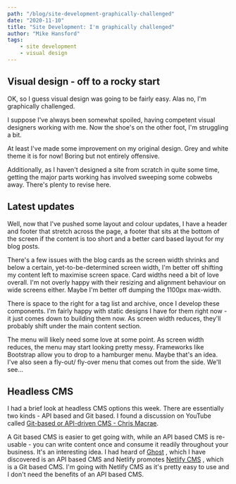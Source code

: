 ```yaml
---
path: "/blog/site-development-graphically-challenged"
date: "2020-11-10"
title: "Site Development: I'm graphically challenged"
author: "Mike Hansford"
tags:
    - site development
    - visual design
---
```

## Visual design - off to a rocky start
OK, so I guess visual design was going to be fairly easy. Alas no, I'm graphically challenged.

I suppose I've always been somewhat spoiled, having competent visual designers working with me. Now the shoe's on the other foot, I'm struggling a bit.

At least I've made some improvement on my original design. Grey and white theme it is for now! Boring but not entirely offensive.

Additionally, as I haven't designed a site from scratch in quite some time, getting the major parts working has involved sweeping some cobwebs away. There's plenty to revise here.

## Latest updates
Well, now that I've pushed some layout and colour updates, I have a header and footer that stretch across the page, a footer that sits at the bottom of the screen if the content is too short and a better card based layout for my blog posts. 

There's a few issues with the blog cards as the screen width shrinks and below a certain, yet-to-be-determined screen width, I'm better off shifting my content left to maximise screen space. Card widths need a bit of love overall. I'm not overly happy with their resizing and alignment behaviour on wide screens either. Maybe I'm better off dumping the 1100px max-width.

There is space to the right for a tag list and archive, once I develop these components. I'm fairly happy with static designs I have for them right now - it just comes down to building them now. As screen width reduces, they'll probably shift under the main content section.

The menu will likely need some love at some point. As screen width reduces, the menu may start looking pretty messy. Frameworks like Bootstrap allow you to drop to a hamburger menu. Maybe that's an idea. I've also seen a fly-out/ fly-over menu that comes out from the side. We'll see...

## Headless CMS
I had a brief look at headless CMS options this week. There are essentially two kinds - API based and Git based. I found a discussion on YouTube called <a href="https://www.youtube.com/watch?v=KX4G49ZrvY0&t=1620s" target="_blank" rel="noreferrer">Git-based or API-driven CMS - Chris Macrae</a>. <i class="fas fa-external-link-alt"></i> 

A Git based CMS is easier to get going with, while an API based CMS is re-usable - you can write content once and consume it readily throughout your business. It's an interesting idea. I had heard of <a href="https://ghost.org/" target="_blank" rel="noreferrer">Ghost</a> <i class="fas fa-external-link-alt"></i> , which I have discovered is an API based CMS and Netlify promotes <a href="https://www.netlifycms.org/" target="_blank" rel="noreferrer">Netlify CMS</a> <i class="fas fa-external-link-alt"></i> , which is a Git based CMS. I'm going with Netlify CMS as it's pretty easy to use and I don't need the benefits of an API based CMS.